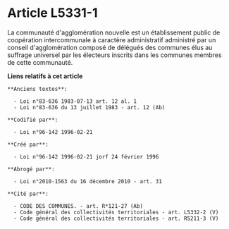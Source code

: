 # Article L5331-1

La communauté d'agglomération nouvelle est un établissement public de coopération intercommunale à caractère administratif
administré par un conseil d'agglomération composé de délégués des communes élus au suffrage universel par les électeurs
inscrits dans les communes membres de cette communauté.

**Liens relatifs à cet article**

	**Anciens textes**:

	  - Loi n°83-636 1983-07-13 art. 12 al. 1
	  - Loi n°83-636 du 13 juillet 1983 - art. 12 (Ab)

	**Codifié par**:

	  - Loi n°96-142 1996-02-21

	**Créé par**:

	  - Loi n°96-142 1996-02-21 jorf 24 février 1996

	**Abrogé par**:

	  - Loi n°2010-1563 du 16 décembre 2010 - art. 31

	**Cité par**:

	  - CODE DES COMMUNES. - art. R*121-27 (Ab)
	  - Code général des collectivités territoriales - art. L5332-2 (V)
	  - Code général des collectivités territoriales - art. R5211-3 (V)
